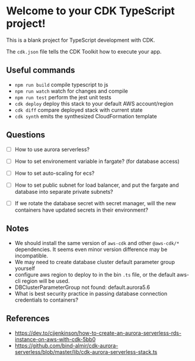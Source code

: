 # Welcome to your CDK TypeScript project!

This is a blank project for TypeScript development with CDK.

The `cdk.json` file tells the CDK Toolkit how to execute your app.

## Useful commands

 * `npm run build`   compile typescript to js
 * `npm run watch`   watch for changes and compile
 * `npm run test`    perform the jest unit tests
 * `cdk deploy`      deploy this stack to your default AWS account/region
 * `cdk diff`        compare deployed stack with current state
 * `cdk synth`       emits the synthesized CloudFormation template

## Questions
- [ ] How to use aurora serverless?
- [ ] How to set environement variable in fargate? (for database access)
- [ ] How to set auto-scaling for ecs?
- [ ] How to set public subnet for load balancer, and put the fargate and database into separate private subnets?
- [ ] If we rotate the database secret with secret manager, will the new containers have updated secrets in their environment?


## Notes
- We should install the same version of `aws-cdk` and other `@aws-cdk/*` dependencies. It seems even minor version difference may be incompatible.
- We may need to create database cluster default parameter group yourself
- configure aws region to deploy to in the bin `.ts` file, or the default aws-cli region will be used.
- DBClusterParameterGroup not found: default.aurora5.6
- What is best security practice in passing database connection credentials to containers?

## References
- https://dev.to/cjjenkinson/how-to-create-an-aurora-serverless-rds-instance-on-aws-with-cdk-5bb0
- https://github.com/bind-almir/cdk-aurora-serverless/blob/master/lib/cdk-aurora-serverless-stack.ts

